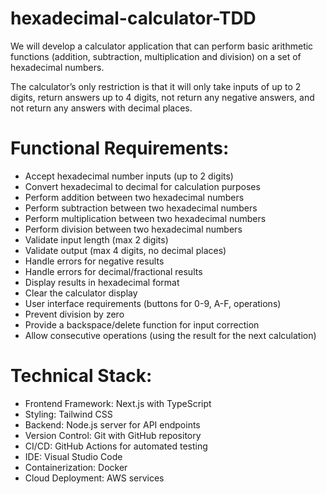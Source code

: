 # hexadecimal-calculator-TDD

We will develop a calculator application that can perform basic arithmetic functions (addition, subtraction, multiplication and division) on a set of hexadecimal numbers. 

The calculator’s only restriction is that it will only take inputs of up to 2 digits, return answers up to 4 digits, not return any negative answers, and not return any answers with decimal places.

# Functional Requirements:
* Accept hexadecimal number inputs (up to 2 digits)
* Convert hexadecimal to decimal for calculation purposes
* Perform addition between two hexadecimal numbers
* Perform subtraction between two hexadecimal numbers
* Perform multiplication between two hexadecimal numbers
* Perform division between two hexadecimal numbers
* Validate input length (max 2 digits)
* Validate output (max 4 digits, no decimal places)
* Handle errors for negative results
* Handle errors for decimal/fractional results
* Display results in hexadecimal format
* Clear the calculator display
* User interface requirements (buttons for 0-9, A-F, operations)
* Prevent division by zero
* Provide a backspace/delete function for input correction
* Allow consecutive operations (using the result for the next calculation)

# Technical Stack:

* Frontend Framework: Next.js with TypeScript
* Styling: Tailwind CSS
* Backend: Node.js server for API endpoints
* Version Control: Git with GitHub repository
* CI/CD: GitHub Actions for automated testing
* IDE: Visual Studio Code
* Containerization: Docker
* Cloud Deployment: AWS services

